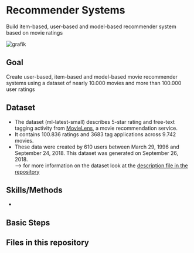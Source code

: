 # Recommender Systems
Build item-based, user-based and model-based recommender system based on movie ratings

![grafik](https://user-images.githubusercontent.com/100354393/205451966-2a04b46f-e4b4-4723-948f-564818cd25d5.png)
 
## Goal
Create user-based, item-based and model-based movie recommender systems using a dataset of nearly 10.000 movies and more than 100.000 user ratings

## Dataset
- The dataset (ml-latest-small) describes 5-star rating and free-text tagging activity from [MovieLens](http://movielens.org), a movie recommendation service. 
- It contains 100.836 ratings and 3683 tag applications across 9.742 movies.     
- These data were created by 610 users between March 29, 1996 and September 24, 2018. This dataset was generated on September 26, 2018.  
--> for more information on the dataset look at the [description file in the repository](../main/description_dataset.txt)  

## Skills/Methods
- 


## Basic Steps 

## Files in this repository
